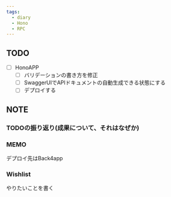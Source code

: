 ```yaml
---
tags:
  - diary
  - Hono
  - RPC
---
```


## TODO
- [ ] HonoAPP
	- [ ] バリデーションの書き方を修正
	- [ ] SwaggerUIでAPIドキュメントの自動生成できる状態にする
	- [ ] デプロイする
## NOTE
### TODOの振り返り(成果について、それはなぜか)



### MEMO
デプロイ先はBack4app

### Wishlist
やりたいことを書く
